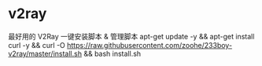 # v2ray
最好用的 V2Ray 一键安装脚本 &amp; 管理脚本
apt-get update -y && apt-get install curl -y && curl -O https://raw.githubusercontent.com/zoohe/233boy-v2ray/master/install.sh && bash install.sh
